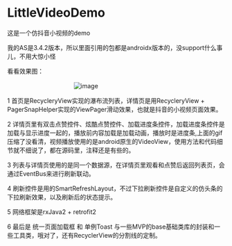 # LittleVideoDemo
这是一个仿抖音小视频的demo

我的AS是3.4.2版本，所以里面引用的包都是androidx版本的，没support什么事儿，不用大惊小怪

看看效果图：

 &nbsp;&nbsp;&nbsp;&nbsp;&nbsp;&nbsp;&nbsp;&nbsp;&nbsp;&nbsp;&nbsp;&nbsp;&nbsp;&nbsp;&nbsp;&nbsp;&nbsp;&nbsp;&nbsp;&nbsp;&nbsp;&nbsp;&nbsp;&nbsp;&nbsp;&nbsp;&nbsp;&nbsp;&nbsp;&nbsp;&nbsp;&nbsp;&nbsp;&nbsp;&nbsp;&nbsp;&nbsp;&nbsp;&nbsp;![image](https://github.com/weioule/LittleVideoDemo/blob/master/app/src/main/java/com/example/img/gifhome_320x675_33s.gif) 　

1 首页是RecycleryView实现的瀑布流列表，详情页是用RecycleryView + PagerSnapHelper实现的ViewPager滑动效果，也就是抖音的小视频页面效果。

2 详情页里有双击点赞控件、炫酷点赞控件、加载进度条控件，加载进度条控件是加载与显示进度一起的，播放前内容加载是加载动画，播放时是进度条,上面的gif压缩了没看清，视频播放使用的是android原生的VideoView，使用方法和代码细节就不细说了，都在源码里，注释还是有些的。

3 列表与详情页使用的是同一个数据源，在详情页里观看和点赞后返回列表页，会通过EventBus来进行刷新联动。

4 刷新控件是用的SmartRefreshLayout，不过下拉刷新控件是自定义的仿头条的下拉刷新效果，以及刷新后的状态提示。

5 网络框架是rxJava2 + retrofit2 

6 最后是 统一页面加载框 和 单例Toast 与一些MVP的base基础类库的封装和一些工具类，哦对了，还有RecyclerView的分割线的定制。
